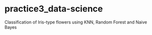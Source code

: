 # practice3_data-science
Classification of Iris-type flowers using KNN, Random Forest and Naive Bayes
